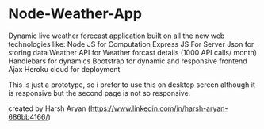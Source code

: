 # Node-Weather-App

Dynamic live weather forecast application built on all the new web technologies like: 
Node JS for Computation
Express JS For Server
Json for storing data
Weather API for Weather forcast details (1000 API calls/ month)
Handlebars for dynamics
Bootstrap for dynamic and responsive frontend
Ajax
Heroku cloud for deployment

This is just a prototype, so i prefer to use this on desktop screen although it is responsive but the second page is not so responsive.


created by Harsh Aryan (https://www.linkedin.com/in/harsh-aryan-686bb4166/)

